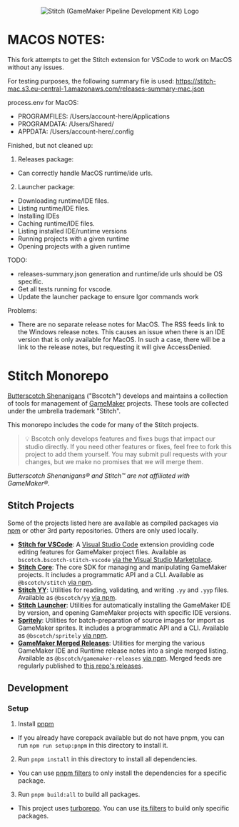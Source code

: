 <p align="center">
  <img src="https://img.bscotch.net/fit-in/256x256/logos/stitch.png" alt="Stitch (GameMaker Pipeline Development Kit) Logo"/>
</p>


# MACOS NOTES:

This fork attempts to get the Stitch extension for VSCode to work on MacOS without any issues.

For testing purposes, the following summary file is used:
https://stitch-mac.s3.eu-central-1.amazonaws.com/releases-summary-mac.json

process.env for MacOS:
- PROGRAMFILES: /Users/account-here/Applications
- PROGRAMDATA: /Users/Shared/
- APPDATA: /Users/account-here/.config

Finished, but not cleaned up:
1. Releases package:
  - Can correctly handle MacOS runtime/ide urls.
2. Launcher package:
  - Downloading runtime/IDE files.
  - Listing runtime/IDE files.
  - Installing IDEs
  - Caching runtime/IDE files.
  - Listing installed IDE/runtime versions
  - Running projects with a given runtime
  - Opening projects with a given runtime

TODO:
- releases-summary.json generation and runtime/ide urls should be OS specific.
- Get all tests running for vscode.
- Update the launcher package to ensure Igor commands work

Problems:
- There are no separate release notes for MacOS. The RSS feeds link to the Windows release notes.
    This causes an issue when there is an IDE version that is only available for MacOS. In such
    a case, there will be a link to the release notes, but requesting it will give AccessDenied.


# Stitch Monorepo

[Butterscotch Shenanigans](https://www.bscotch.net) ("Bscotch") develops and maintains a collection of tools for management of [GameMaker](https://gamemaker.io) projects. These tools are collected under the umbrella trademark "Stitch".

This monorepo includes the code for many of the Stitch projects.

>💡 Bscotch only develops features and fixes bugs that impact our studio directly. If you need other features or fixes, feel free to fork this project to add them yourself. You may submit pull requests with your changes, but we make no promises that we will merge them.

_Butterscotch Shenanigans&reg; and Stitch&trade; are not affiliated with GameMaker&reg;._

## Stitch Projects

Some of the projects listed here are available as compiled packages via [npm](https://npmjs.com) or other 3rd party repositories. Others are only used locally.

- [**Stitch for VSCode**](packages/vscode): A [Visual Studio Code](https://code.visualstudio.com/) extension providing code editing features for GameMaker project files. Available as `bscotch.bscotch-stitch-vscode` [via the Visual Studio Marketplace](https://marketplace.visualstudio.com/items?itemName=bscotch.bscotch-stitch-vscode).
- [**Stitch Core**](packages/core): The core SDK for managing and manipulating GameMaker projects. It includes a programmatic API and a CLI. Available as `@bscotch/stitch` [via npm](https://www.npmjs.com/package/@bscotch/stitch).
- [**Stitch YY**](packages/yy): Utilities for reading, validating, and writing `.yy` and `.yyp` files. Available as `@bscotch/yy` [via npm](https://www.npmjs.com/package/@bscotch/yy).
- [**Stitch Launcher**](packages/launcher): Utilities for automatically installing the GameMaker IDE by version, and opening GameMaker projects with specific IDE versions.
- [**Spritely**](packages/spritely): Utilities for batch-preparation of source images for import as GameMaker sprites. It includes a programmatic API and a CLI. Available as `@bscotch/spritely` [via npm](https://www.npmjs.com/package/@bscotch/spritely).
- [**GameMaker Merged Releases**](packages/releases): Utilities for merging the various GameMaker IDE and Runtime release notes into a single merged listing. Available as `@bscotch/gamemaker-releases` [via npm](https://www.npmjs.com/package/@bscotch/gamemaker-releases). Merged feeds are regularly published to [this repo's releases](https://github.com/bscotch/stitch/releases/latest/download/releases-summary.json).

## Development

### Setup

1. Install [pnpm](https://pnpm.io/installation)
  - If you already have corepack available but do not have pnpm, you can run `npm run setup:pnpm` in this directory to install it.
2. Run `pnpm install` in this directory to install all dependencies.
  - You can use [pnpm filters](https://pnpm.io/filtering) to only install the dependencies for a specific package.
3. Run `pnpm build:all` to build all packages.
  - This project uses [turborepo](https://turbo.build/). You can use [its filters](https://turbo.build/repo/docs/reference/command-line-reference/run#--filter) to build only specific packages.